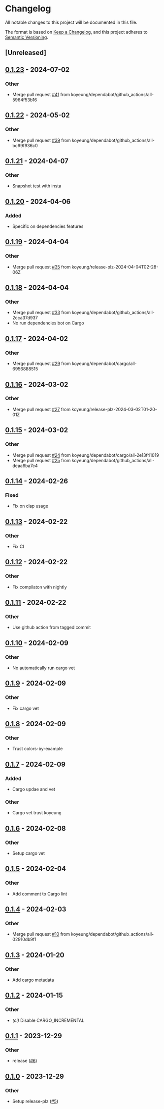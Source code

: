 # Changelog
All notable changes to this project will be documented in this file.

The format is based on [Keep a Changelog](https://keepachangelog.com/en/1.0.0/),
and this project adheres to [Semantic Versioning](https://semver.org/spec/v2.0.0.html).

## [Unreleased]

## [0.1.23](https://github.com/koyeung/colors-by-example/compare/v0.1.22...v0.1.23) - 2024-07-02

### Other
- Merge pull request [#41](https://github.com/koyeung/colors-by-example/pull/41) from koyeung/dependabot/github_actions/all-5964f53b16

## [0.1.22](https://github.com/koyeung/colors-by-example/compare/v0.1.21...v0.1.22) - 2024-05-02

### Other
- Merge pull request [#39](https://github.com/koyeung/colors-by-example/pull/39) from koyeung/dependabot/github_actions/all-bc69f936c0

## [0.1.21](https://github.com/koyeung/colors-by-example/compare/v0.1.20...v0.1.21) - 2024-04-07

### Other
- Snapshot test with insta

## [0.1.20](https://github.com/koyeung/colors-by-example/compare/v0.1.19...v0.1.20) - 2024-04-06

### Added
- Specific on dependencies features

## [0.1.19](https://github.com/koyeung/colors-by-example/compare/v0.1.18...v0.1.19) - 2024-04-04

### Other
- Merge pull request [#35](https://github.com/koyeung/colors-by-example/pull/35) from koyeung/release-plz-2024-04-04T02-28-06Z

## [0.1.18](https://github.com/koyeung/colors-by-example/compare/v0.1.17...v0.1.18) - 2024-04-04

### Other
- Merge pull request [#33](https://github.com/koyeung/colors-by-example/pull/33) from koyeung/dependabot/github_actions/all-2cca37d937
- No run dependencies bot on Cargo

## [0.1.17](https://github.com/koyeung/colors-by-example/compare/v0.1.16...v0.1.17) - 2024-04-02

### Other
- Merge pull request [#29](https://github.com/koyeung/colors-by-example/pull/29) from koyeung/dependabot/cargo/all-6956888515

## [0.1.16](https://github.com/koyeung/colors-by-example/compare/v0.1.15...v0.1.16) - 2024-03-02

### Other
- Merge pull request [#27](https://github.com/koyeung/colors-by-example/pull/27) from koyeung/release-plz-2024-03-02T01-20-01Z

## [0.1.15](https://github.com/koyeung/colors-by-example/compare/v0.1.14...v0.1.15) - 2024-03-02

### Other
- Merge pull request [#24](https://github.com/koyeung/colors-by-example/pull/24) from koyeung/dependabot/cargo/all-2e13f41019
- Merge pull request [#25](https://github.com/koyeung/colors-by-example/pull/25) from koyeung/dependabot/github_actions/all-deaa6ba7c4

## [0.1.14](https://github.com/koyeung/colors-by-example/compare/v0.1.13...v0.1.14) - 2024-02-26

### Fixed
- Fix on clap usage

## [0.1.13](https://github.com/koyeung/colors-by-example/compare/v0.1.12...v0.1.13) - 2024-02-22

### Other
- Fix CI

## [0.1.12](https://github.com/koyeung/colors-by-example/compare/v0.1.11...v0.1.12) - 2024-02-22

### Other
- Fix compilaton with nightly

## [0.1.11](https://github.com/koyeung/colors-by-example/compare/v0.1.10...v0.1.11) - 2024-02-22

### Other
- Use github action from tagged commit

## [0.1.10](https://github.com/koyeung/colors-by-example/compare/v0.1.9...v0.1.10) - 2024-02-09

### Other
- No automatically run cargo vet

## [0.1.9](https://github.com/koyeung/colors-by-example/compare/v0.1.8...v0.1.9) - 2024-02-09

### Other
- Fix cargo vet

## [0.1.8](https://github.com/koyeung/colors-by-example/compare/v0.1.7...v0.1.8) - 2024-02-09

### Other
- Trust colors-by-example

## [0.1.7](https://github.com/koyeung/colors-by-example/compare/v0.1.6...v0.1.7) - 2024-02-09

### Added
- Cargo updae and vet

### Other
- Cargo vet trust koyeung

## [0.1.6](https://github.com/koyeung/colors-by-example/compare/v0.1.5...v0.1.6) - 2024-02-08

### Other
- Setup cargo vet

## [0.1.5](https://github.com/koyeung/colors-by-example/compare/v0.1.4...v0.1.5) - 2024-02-04

### Other
- Add comment to Cargo lint

## [0.1.4](https://github.com/koyeung/colors-by-example/compare/v0.1.3...v0.1.4) - 2024-02-03

### Other
- Merge pull request [#10](https://github.com/koyeung/colors-by-example/pull/10) from koyeung/dependabot/github_actions/all-02910db9f1

## [0.1.3](https://github.com/koyeung/colors-by-example/compare/v0.1.2...v0.1.3) - 2024-01-20

### Other
- Add cargo metadata

## [0.1.2](https://github.com/koyeung/colors-by-example/compare/v0.1.1...v0.1.2) - 2024-01-15

### Other
- *(ci)* Disable CARGO_INCREMENTAL

## [0.1.1](https://github.com/koyeung/colors-by-example/compare/v0.1.0...v0.1.1) - 2023-12-29

### Other
- release ([#6](https://github.com/koyeung/colors-by-example/pull/6))

## [0.1.0](https://github.com/koyeung/colors-by-example/releases/tag/v0.1.0) - 2023-12-29

### Other
- Setup release-plz ([#5](https://github.com/koyeung/colors-by-example/pull/5))
